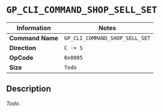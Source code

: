 # `GP_CLI_COMMAND_SHOP_SELL_SET`

| Information               | Notes |
|---                        |---    |
| **Command Name**          | `GP_CLI_COMMAND_SHOP_SELL_SET` |
| **Direction**             | `C -> S` |
| **OpCode**                | `0x0085` |
| **Size**                  | `Todo` |

## Description

_Todo._